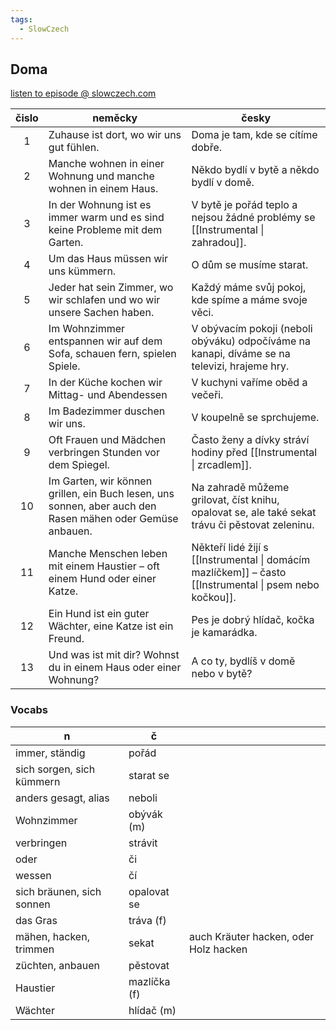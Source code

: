 ```yaml
---
tags:
  - SlowCzech
---
```


## Doma
[listen to episode @ slowczech.com](https://slowczech.com/doma/)

| čislo | neměcky                                                                                                   | česky                                                                                                   |
| :---: | --------------------------------------------------------------------------------------------------------- | ------------------------------------------------------------------------------------------------------- |
|   1   | Zuhause ist dort, wo wir uns gut fühlen.                                                                  | Doma je tam, kde se cítíme dobře.                                                                       |
|   2   | Manche wohnen in einer Wohnung und manche wohnen in einem Haus.                                           | Někdo bydlí v bytě a někdo bydlí v domě.                                                                |
|   3   | In der Wohnung ist es immer warm und es sind keine Probleme mit dem Garten.                               | V bytě je pořád teplo a nejsou žádné problémy se [[Instrumental \| zahradou]].                          |
|   4   | Um das Haus müssen wir uns kümmern.                                                                       | O dům se musíme starat.                                                                                 |
|   5   | Jeder hat sein Zimmer, wo wir schlafen und wo wir unsere Sachen haben.                                    | Každý máme svůj pokoj, kde spíme a máme svoje věci.                                                     |
|   6   | Im Wohnzimmer entspannen wir auf dem Sofa, schauen fern, spielen Spiele.                                  | V obývacím pokoji (neboli obýváku) odpočíváme na kanapi, díváme se na televizi, hrajeme hry.            |
|   7   | In der Küche kochen wir Mittag- und Abendessen                                                            | V kuchyni vaříme oběd a večeři.                                                                         |
|   8   | Im Badezimmer duschen wir uns.                                                                            | V koupelně se sprchujeme.                                                                               |
|   9   | Oft Frauen und Mädchen verbringen Stunden vor dem Spiegel.                                                | Často ženy a dívky stráví hodiny před [[Instrumental \| zrcadlem]].                                     |
|  10   | Im Garten, wir können grillen, ein Buch lesen, uns sonnen, aber auch den Rasen mähen oder Gemüse anbauen. | Na zahradě můžeme grilovat, číst knihu, opalovat se, ale také sekat trávu či pěstovat zeleninu.         |
|  11   | Manche Menschen leben mit einem Haustier – oft einem Hund oder einer Katze.                               | Někteří lidé žijí s [[Instrumental \| domácím mazlíčkem]] – často [[Instrumental \| psem nebo kočkou]]. |
|  12   | Ein Hund ist ein guter Wächter, eine Katze ist ein Freund.                                                | Pes je dobrý hlídač, kočka je kamarádka.                                                                |
|  13   | Und was ist mit dir? Wohnst du in einem Haus oder einer Wohnung?                                          | A co ty, bydlíš v domě nebo v bytě?                                                                     |


### Vocabs
| n                         | č            |                                       |
| ------------------------- | ------------ | ------------------------------------- |
| immer, ständig            | pořád        |                                       |
| sich sorgen, sich kümmern | starat se    |                                       |
| anders gesagt, alias      | neboli       |                                       |
| Wohnzimmer                | obývák (m)   |                                       |
| verbringen                | strávit      |                                       |
| oder                      | či           |                                       |
| wessen                    | čí           |                                       |
| sich bräunen, sich sonnen | opalovat se  |                                       |
| das Gras                  | tráva (f)    |                                       |
| mähen, hacken, trimmen    | sekat        | auch Kräuter hacken, oder Holz hacken |
| züchten, anbauen          | pěstovat     |                                       |
| Haustier                  | mazlíčka (f) |                                       |
| Wächter                   | hlídač (m)   |                                       |
